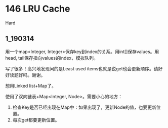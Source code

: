 # 146 LRU Cache
Hard

## 1_190314
用一个map<Integer, Integer>保存key到index的关系。用int[]保存values。用head, tail保存指向values的index，模拟队列。

写了很多！高兴地发现问的是Least used items也就是说get也会更新顺序。请好好读题好吗。谢谢。

想用Linked list+Map了。

使用了双向链表+Map<Integer, Node>。需要小心的地方：
1. 检查Key是否已经出现在Map中：如果出现了，更新Node的值，也要更新位置。
2. 每次get都要更新位置。